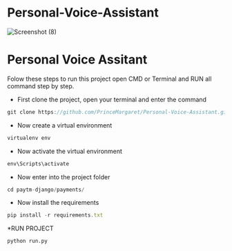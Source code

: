 # Personal-Voice-Assistant

![Screenshot (8)](https://user-images.githubusercontent.com/56151722/94779086-f5216c80-03e3-11eb-83bf-cf6812be2310.png)
# Personal Voice Assitant
 
Folow these steps to run this project open CMD or Terminal and RUN all command step by step.

* First clone the project, open your terminal and enter the command

```javascript
git clone https://github.com/PrinceMargaret/Personal-Voice-Assistant.git
```
* Now create a virtual environment
```javascript
virtualenv env
```
* Now activate the virtual environment
```javascript
env\Scripts\activate
```
* Now enter into the project folder
```javascript
cd paytm-django/payments/
```
* Now install the requirements 
```javascript
pip install -r requirements.txt
```


*RUN PROJECT
```
python run.py
```




